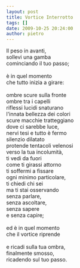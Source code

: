 ```yaml
---
layout: post
title: Vortice Interrotto
tags: []
date: 2009-10-25 20:24:00
author: pietro
---
```

Il peso in avanti,<br/>sollevi una gamba<br/>cominciando il tuo passo;<br/><br/>è in quel momento<br/>che tutto inizia a girare:<br/><br/>ombre scure sulla fronte<br/>ombre tra i capelli<br/>riflessi lucidi snaturano<br/>l'innata bellezza dei colori<br/>scure macchie tratteggiano<br/>dove ci sarebbe luce,<br/>nervi tesi e tutto è fermo<br/>silenzio dilatato<br/>protende tentacoli velenosi<br/>verso la tua incolumità,<br/>ti vedi da fuori<br/>come ti girassi attorno<br/>ti soffermi a fissare<br/>ogni minimo particolare,<br/>ti chiedi chi sei<br/>ma ti stai osservando<br/>senza parlare,<br/>senza ascoltare,<br/>senza sapere<br/>e senza capire;<br/><br/>ed è in quel momento<br/>che il vortice riprende<br/><br/>e ricadi sulla tua ombra,<br/>finalmente smosso,<br/>ricadendo sul tuo passo.
